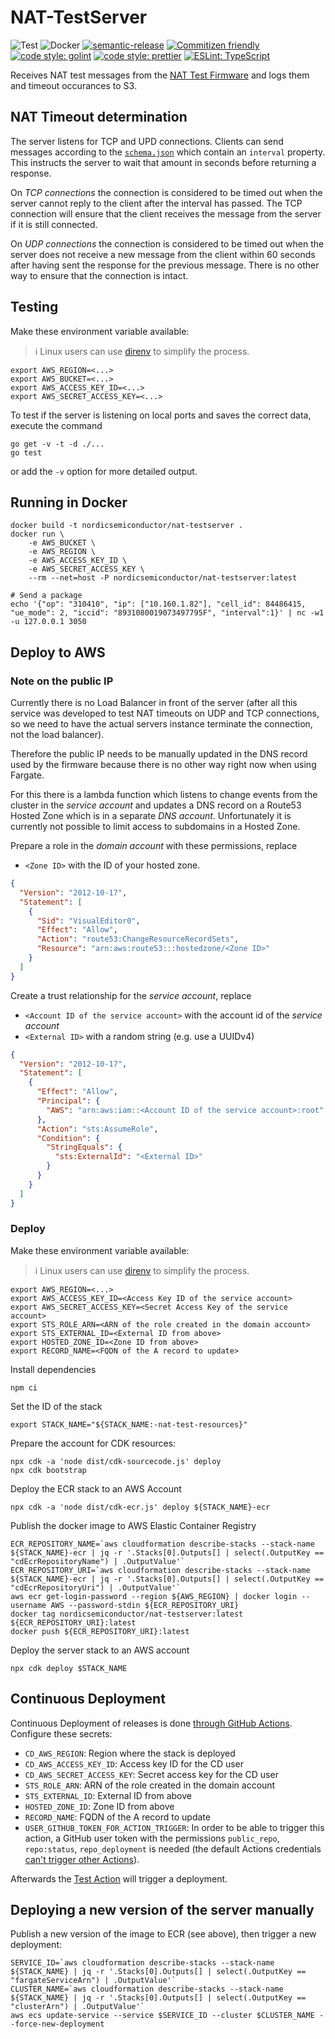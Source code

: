 # NAT-TestServer

![Test](https://github.com/NordicSemiconductor/NAT-TestServer/workflows/Test/badge.svg)
![Docker](https://github.com/NordicSemiconductor/NAT-TestServer/workflows/Test%20Docker%20Image/badge.svg)
[![semantic-release](https://img.shields.io/badge/%20%20%F0%9F%93%A6%F0%9F%9A%80-semantic--release-e10079.svg)](https://github.com/semantic-release/semantic-release)
[![Commitizen friendly](https://img.shields.io/badge/commitizen-friendly-brightgreen.svg)](http://commitizen.github.io/cz-cli/)
[![code style: golint](https://img.shields.io/badge/code_style-golint-00acd7.svg)](https://github.com/golang/lint)
[![code style: prettier](https://img.shields.io/badge/code_style-prettier-ff69b4.svg)](https://github.com/prettier/prettier/)
[![ESLint: TypeScript](https://img.shields.io/badge/ESLint-TypeScript-blue.svg)](https://github.com/typescript-eslint/typescript-eslint)

Receives NAT test messages from the
[NAT Test Firmware](https://github.com/NordicSemiconductor/NAT-TestFirmware/)
and logs them and timeout occurances to S3.

## NAT Timeout determination

The server listens for TCP and UPD connections. Clients can send messages
according to the [`schema.json`](./schema.json) which contain an `interval`
property. This instructs the server to wait that amount in seconds before
returning a response.

On _TCP connections_ the connection is considered to be timed out when the
server cannot reply to the client after the interval has passed. The TCP
connection will ensure that the client receives the message from the server if
it is still connected.

On _UDP connections_ the connection is considered to be timed out when the
server does not receive a new message from the client within 60 seconds after
having sent the response for the previous message. There is no other way to
ensure that the connection is intact.

## Testing

Make these environment variable available:

> ℹ️ Linux users can use [direnv](https://direnv.net/) to simplify the process.

    export AWS_REGION=<...>
    export AWS_BUCKET=<...>
    export AWS_ACCESS_KEY_ID=<...>
    export AWS_SECRET_ACCESS_KEY=<...>

To test if the server is listening on local ports and saves the correct data,
execute the command

```
go get -v -t -d ./...
go test
```

or add the `-v` option for more detailed output.

## Running in Docker

    docker build -t nordicsemiconductor/nat-testserver .
    docker run \
        -e AWS_BUCKET \
        -e AWS_REGION \
        -e AWS_ACCESS_KEY_ID \
        -e AWS_SECRET_ACCESS_KEY \
        --rm --net=host -P nordicsemiconductor/nat-testserver:latest

    # Send a package
    echo '{"op": "310410", "ip": ["10.160.1.82"], "cell_id": 84486415, "ue_mode": 2, "iccid": "8931080019073497795F", "interval":1}' | nc -w1 -u 127.0.0.1 3050

## Deploy to AWS

### Note on the public IP

Currently there is no Load Balancer in front of the server (after all this
service was developed to test NAT timeouts on UDP and TCP connections, so we
need to have the actual servers instance terminate the connection, not the load
balancer).

Therefore the public IP needs to be manually updated in the DNS record used by
the firmware because there is no other way right now when using Fargate.

For this there is a lambda function which listens to change events from the
cluster in the _service account_ and updates a DNS record on a Route53 Hosted
Zone which is in a separate _DNS account_. Unfortunately it is currently not
possible to limit access to subdomains in a Hosted Zone.

Prepare a role in the _domain account_ with these permissions, replace

- `<Zone ID>` with the ID of your hosted zone.

```json
{
  "Version": "2012-10-17",
  "Statement": [
    {
      "Sid": "VisualEditor0",
      "Effect": "Allow",
      "Action": "route53:ChangeResourceRecordSets",
      "Resource": "arn:aws:route53:::hostedzone/<Zone ID>"
    }
  ]
}
```

Create a trust relationship for the _service account_, replace

- `<Account ID of the service account>` with the account id of the _service
  account_
- `<External ID>` with a random string (e.g. use a UUIDv4)

```json
{
  "Version": "2012-10-17",
  "Statement": [
    {
      "Effect": "Allow",
      "Principal": {
        "AWS": "arn:aws:iam::<Account ID of the service account>:root"
      },
      "Action": "sts:AssumeRole",
      "Condition": {
        "StringEquals": {
          "sts:ExternalId": "<External ID>"
        }
      }
    }
  ]
}
```

### Deploy

Make these environment variable available:

> ℹ️ Linux users can use [direnv](https://direnv.net/) to simplify the process.

    export AWS_REGION=<...>
    export AWS_ACCESS_KEY_ID=<Access Key ID of the service account>
    export AWS_SECRET_ACCESS_KEY=<Secret Access Key of the service account>
    export STS_ROLE_ARN=<ARN of the role created in the domain account>
    export STS_EXTERNAL_ID=<External ID from above>
    export HOSTED_ZONE_ID=<Zone ID from above>
    export RECORD_NAME=<FQDN of the A record to update>

Install dependencies

    npm ci

Set the ID of the stack

    export STACK_NAME="${STACK_NAME:-nat-test-resources}"

Prepare the account for CDK resources:

    npx cdk -a 'node dist/cdk-sourcecode.js' deploy
    npx cdk bootstrap

Deploy the ECR stack to an AWS Account

    npx cdk -a 'node dist/cdk-ecr.js' deploy ${STACK_NAME}-ecr

Publish the docker image to AWS Elastic Container Registry

    ECR_REPOSITORY_NAME=`aws cloudformation describe-stacks --stack-name ${STACK_NAME}-ecr | jq -r '.Stacks[0].Outputs[] | select(.OutputKey == "cdEcrRepositoryName") | .OutputValue'`
    ECR_REPOSITORY_URI=`aws cloudformation describe-stacks --stack-name ${STACK_NAME}-ecr | jq -r '.Stacks[0].Outputs[] | select(.OutputKey == "cdEcrRepositoryUri") | .OutputValue'`
    aws ecr get-login-password --region ${AWS_REGION} | docker login --username AWS --password-stdin ${ECR_REPOSITORY_URI}
    docker tag nordicsemiconductor/nat-testserver:latest ${ECR_REPOSITORY_URI}:latest
    docker push ${ECR_REPOSITORY_URI}:latest

Deploy the server stack to an AWS account

    npx cdk deploy $STACK_NAME

## Continuous Deployment

Continuous Deployment of releases is done
[through GitHub Actions](.github/workflows/cd.yaml). Configure these secrets:

- `CD_AWS_REGION`: Region where the stack is deployed
- `CD_AWS_ACCESS_KEY_ID`: Access key ID for the CD user
- `CD_AWS_SECRET_ACCESS_KEY`: Secret access key for the CD user
- `STS_ROLE_ARN`: ARN of the role created in the domain account
- `STS_EXTERNAL_ID`: External ID from above
- `HOSTED_ZONE_ID`: Zone ID from above
- `RECORD_NAME`: FQDN of the A record to update
- `USER_GITHUB_TOKEN_FOR_ACTION_TRIGGER`: In order to be able to trigger this
  action, a GitHub user token with the permissions `public_repo`, `repo:status`,
  `repo_deployment` is needed (the default Actions credentials
  [can't trigger other Actions](https://help.github.com/en/actions/reference/events-that-trigger-workflows#triggering-new-workflows-using-a-personal-access-token)).

Afterwards the [Test Action](.github/workflows/test.yml) will trigger a
deployment.

## Deploying a new version of the server manually

Publish a new version of the image to ECR (see above), then trigger a new
deployment:

    SERVICE_ID=`aws cloudformation describe-stacks --stack-name ${STACK_NAME} | jq -r '.Stacks[0].Outputs[] | select(.OutputKey == "fargateServiceArn") | .OutputValue'`
    CLUSTER_NAME=`aws cloudformation describe-stacks --stack-name ${STACK_NAME} | jq -r '.Stacks[0].Outputs[] | select(.OutputKey == "clusterArn") | .OutputValue'`
    aws ecs update-service --service $SERVICE_ID --cluster $CLUSTER_NAME --force-new-deployment
